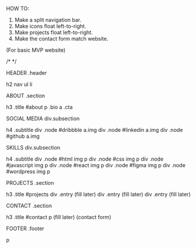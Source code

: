 HOW TO:

1. Make a split navigation bar.
2. Make icons float left-to-right.
3. Make projects float left-to-right.
4. Make the contact form match website.

(For basic MVP website)

/* */

HEADER      .header

h2
nav     ul  li

ABOUT       .section

h3      .title #about
p       .bio
a       .cta

SOCIAL MEDIA    div.subsection

h4      .subtitle
div     .node #dribbble     a.img
div     .node #linkedin     a.img
div     .node #github       a.img

SKILLS          div.subsection

h4      .subtitle
div     .node #html         img p
div     .node #css          img p
div     .node #javascript   img p
div     .node #react        img p
div     .node #figma        img p
div     .node #wordpress    img p

PROJECTS    .section

h3      .title #projects
div     .entry
(fill later)
div     .entry
(fill later)
div     .entry
(fill later)

CONTACT     .section

h3      .title #contact
p       (fill later)
(contact form)

FOOTER      .footer

p